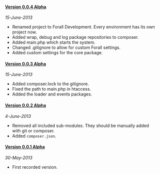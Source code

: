 #### [Version 0.0.4 Alpha](https://github.com/ForallFramework/core.package/tree/0.0.4-alpha)
_15-June-2013_

* Renamed project to Forall Development. Every environment has its own project now.
* Added wrap, debug and log package repositories to composer.
* Added main.php which starts the system.
* Changed .gitignore to allow for custom Forall settings.
* Added custom settings for the core package.

#### [Version 0.0.3 Alpha](https://github.com/ForallFramework/core.package/tree/0.0.3-alpha)
_15-June-2013_

* Added composer.lock to the gitignore.
* Fixed the path to main.php in htaccess.
* Added the loader and events packages.

#### [Version 0.0.2 Alpha](https://github.com/ForallFramework/core.package/tree/0.0.2-alpha)
_4-June-2013_

* Removed all included sub-modules. They should be manually added with git or composer.
* Added `composer.json`.

#### [Version 0.0.1 Alpha](https://github.com/ForallFramework/core.package/tree/0.0.1-alpha)
_30-May-2013_

* First recorded version.
